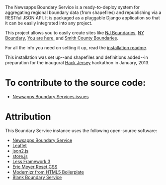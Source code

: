 The Newsapps Boundary Service is a ready-to-deploy system for aggregating regional boundary data (from shapefiles) and republishing via a RESTful JSON API. It is packaged as a pluggable Django application so that it can be easily integrated into any project.

This project allows you to easily create sites like [NJ Boundaries](http://boundary.hackjersey.com/), [NY Boundary](http://nyboundary.org/), [You are here.](http://boundaries.tribapps.com/) and [Smith County Boundaries](http://boundaryservice.hacktyler.com/).

For all the info you need on setting it up, read the [installation readme](installREADME.md).

This installation was set up--and shapefiles and definitions added--in preparation for the inaugural [Hack Jersey](http://www.hackjersey.com/) hackathon in January, 2013.

# To contribute to the source code: 

* [Newsapps Boundary Services issues](https://github.com/newsapps/django-boundaryservice/issues?sort=created&direction=desc&state=open)

# Attribution

This Boundary Service instance uses the following open-source software:

* [Newsapps Boundary Service](https://github.com/newsapps/django-boundaryservice)
* [Leaflet](http://leaflet.cloudmade.com/)
* [json2.js](https://github.com/douglascrockford/JSON-js)
* [store.js](https://github.com/marcuswestin/store.js)
* [Less Framework 3](http://lessframework.com/v3/)
* [Eric Meyer Reset CSS](http://meyerweb.com/eric/tools/css/reset/)
* [Modernizr from HTML5 Boilerplate](http://html5boilerplate.com/)
* [Blank Boundary Service](https://github.com/opennorth/blank-boundaryservice)